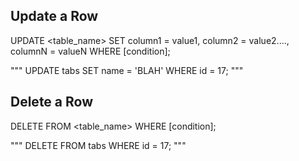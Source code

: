 ## Update a Row

UPDATE <table_name>
SET column1 = value1, column2 = value2...., columnN = valueN
WHERE [condition];

  """
  UPDATE tabs
  SET name = 'BLAH'
  WHERE id = 17;
  """


## Delete a Row

DELETE FROM <table_name>
WHERE [condition];

  """
  DELETE FROM tabs
  WHERE id = 17;
  """

##
